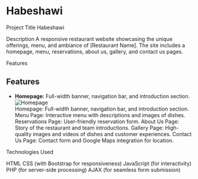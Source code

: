 # Habeshawi

Project Title
Habeshawi

Description
A responsive restaurant website showcasing the unique offerings, menu, and ambiance of [Restaurant Name]. The site includes a homepage, menu, reservations, about us, gallery, and contact us pages.

Features

## Features
- **Homepage:** Full-width banner, navigation bar, and introduction section.
![Homepage](./images/homepage.png)  
Homepage: Full-width banner, navigation bar, and introduction section.
Menu Page: Interactive menu with descriptions and images of dishes.
Reservations Page: User-friendly reservation form.
About Us Page: Story of the restaurant and team introductions.
Gallery Page: High-quality images and videos of dishes and customer experiences.
Contact Us Page: Contact form and Google Maps integration for location.

Technologies Used

HTML
CSS (with Bootstrap for responsiveness)
JavaScript (for interactivity)
PHP (for server-side processing)
AJAX (for seamless form submission)



